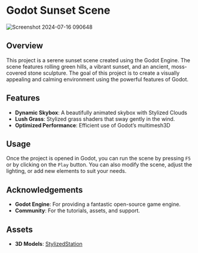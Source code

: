 # Godot Sunset Scene

![Screenshot 2024-07-16 090648](https://github.com/user-attachments/assets/3518d092-9cc4-4d64-b75f-913cea9ceedb)

## Overview

This project is a serene sunset scene created using the Godot Engine. The scene features rolling green hills, a vibrant sunset, and an ancient, moss-covered stone sculpture. The goal of this project is to create a visually appealing and calming environment using the powerful features of Godot.

## Features

- **Dynamic Skybox**: A beautifully animated skybox with Stylized Clouds
- **Lush Grass**: Stylized grass shaders that sway gently in the wind.
- **Optimized Performance**: Efficient use of Godot’s multimesh3D

## Usage

Once the project is opened in Godot, you can run the scene by pressing `F5` or by clicking on the `Play` button. You can also modify the scene, adjust the lighting, or add new elements to suit your needs.

## Acknowledgements

- **Godot Engine**: For providing a fantastic open-source game engine.
- **Community**: For the tutorials, assets, and support.

## Assets
- **3D Models**: [StylizedStation](https://sketchfab.com/stylizedstation)
